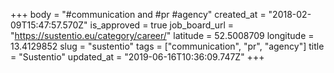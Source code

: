 +++
body = "#communication and #pr #agency"
created_at = "2018-02-09T15:47:57.570Z"
is_approved = true
job_board_url = "https://sustentio.eu/category/career/"
latitude = 52.5008709
longitude = 13.4129852
slug = "sustentio"
tags = ["communication", "pr", "agency"]
title = "Sustentio"
updated_at = "2019-06-16T10:36:09.747Z"
+++
